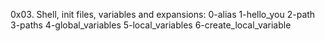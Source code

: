 0x03. Shell, init files, variables and expansions:
0-alias
1-hello_you
2-path
3-paths
4-global_variables
5-local_variables
6-create_local_variable
